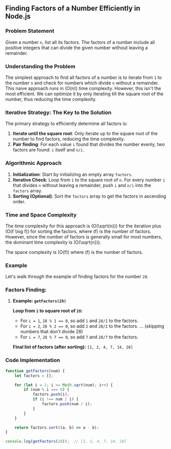 ## **Finding Factors of a Number Efficiently in Node.js**

### **Problem Statement**

Given a number `n`, list all its factors. The factors of a number include all positive integers that can divide the given number without leaving a remainder.

### **Understanding the Problem**

The simplest approach to find all factors of a number is to iterate from `1` to the number `n` and check for numbers which divide `n` without a remainder. This naive approach runs in \(O(n)\) time complexity. However, this isn't the most efficient. We can optimize it by only iterating till the square root of the number, thus reducing the time complexity.

### **Iterative Strategy: The Key to the Solution**

The primary strategy to efficiently determine all factors is:

1. **Iterate until the square root**: Only iterate up to the square root of the number to find factors, reducing the time complexity.
2. **Pair finding**: For each value `i` found that divides the number evenly, two factors are found: `i` itself and `n/i`.

### **Algorithmic Approach**

1. **Initialization**: Start by initializing an empty array `factors`.
2. **Iterative Check**: Loop from `1` to the square root of `n`. For every number `i` that divides `n` without leaving a remainder, push `i` and `n/i` into the `factors` array.
3. **Sorting (Optional)**: Sort the `factors` array to get the factors in ascending order.

### **Time and Space Complexity**

The time complexity for this approach is \(O(\sqrt{n})\) for the iteration plus \(O(f \log f)\) for sorting the factors, where \(f\) is the number of factors. However, since the number of factors is generally small for most numbers, the dominant time complexity is \(O(\sqrt{n})\).

The space complexity is \(O(f)\) where \(f\) is the number of factors. 

### **Example**
Let's walk through the example of finding factors for the number `28`.

### Factors Finding:

1. **Example: `getFactors(28)`**

   **Loop from `1` to square root of `28`:**
   - For `i = 1`, `28 % 1 == 0`, so add `1` and `28/1` to the factors.
   - For `i = 2`, `28 % 2 == 0`, so add `2` and `28/2` to the factors.
   ... (skipping numbers that don't divide 28)
   - For `i = 7`, `28 % 7 == 0`, so add `7` and `28/7` to the factors.

   **Final list of factors (after sorting):** `[1, 2, 4, 7, 14, 28]`

### **Code Implementation**

```javascript
function getFactors(num) {
    let factors = [];

    for (let i = 1; i <= Math.sqrt(num); i++) {
        if (num % i === 0) {
            factors.push(i);
            if (i !== num / i) {
                factors.push(num / i);
            }
        }
    }

    return factors.sort((a, b) => a - b);
}

console.log(getFactors(28));  // [1, 2, 4, 7, 14, 28]
